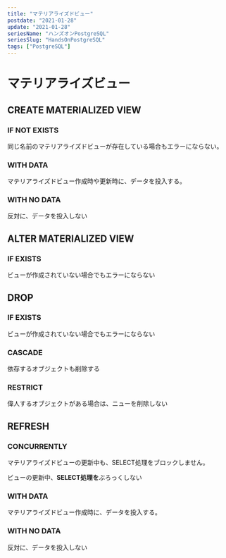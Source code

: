 ```yaml
---
title: "マテリアライズドビュー"
postdate: "2021-01-28"
update: "2021-01-28"
seriesName: "ハンズオンPostgreSQL"
seriesSlug: "HandsOnPostgreSQL"
tags: ["PostgreSQL"]
---
```


# マテリアライズビュー

## CREATE MATERIALIZED VIEW

### IF NOT EXISTS

同じ名前のマテリアライズドビューが存在している場合もエラーにならない。

### WITH DATA

マテリアライズドビュー作成時や更新時に、データを投入する。

### WITH NO DATA

反対に、データを投入しない

## ALTER MATERIALIZED VIEW

### IF EXISTS

ビューが作成されていない場合でもエラーにならない

## DROP

### IF EXISTS

ビューが作成されていない場合でもエラーにならない

### CASCADE

依存するオブジェクトも削除する

### RESTRICT

偉人するオブジェクトがある場合は、ニューを削除しない

## REFRESH

### CONCURRENTLY

マテリアライズドビューの更新中も、SELECT処理をブロックしません。

ビューの更新中、**SELECT処理を**ぶろっくしない

### WITH DATA

マテリアライズドビュー作成時に、データを投入する。

### WITH NO DATA

反対に、データを投入しない






